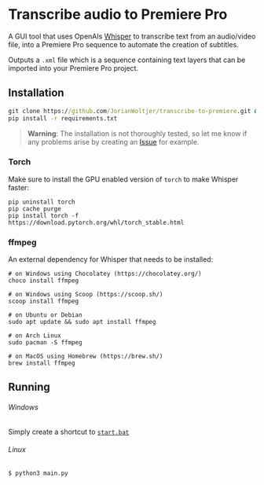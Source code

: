 # Transcribe audio to Premiere Pro

A GUI tool that uses OpenAIs [Whisper](https://github.com/openai/whisper) to transcribe text from an audio/video file, into a Premiere Pro sequence to automate the creation of subtitles. 

Outputs a `.xml` file which is a sequence containing text layers that can be imported into your Premiere Pro project. 

## Installation

```cmd
git clone https://github.com/JorianWoltjer/transcribe-to-premiere.git && cd transcribe-to-premiere
pip install -r requirements.txt
```

> **Warning**: The installation is not thoroughly tested, so let me know if any problems arise by creating an [Issue](https://github.com/JorianWoltjer/transcribe-to-premiere/issues) for example. 

### Torch

Make sure to install the GPU enabled version of `torch` to make Whisper faster:

```shell
pip uninstall torch
pip cache purge
pip install torch -f https://download.pytorch.org/whl/torch_stable.html
```

### ffmpeg

An external dependency for Whisper that needs to be installed:

```shell
# on Windows using Chocolatey (https://chocolatey.org/)
choco install ffmpeg

# on Windows using Scoop (https://scoop.sh/)
scoop install ffmpeg

# on Ubuntu or Debian
sudo apt update && sudo apt install ffmpeg

# on Arch Linux
sudo pacman -S ffmpeg

# on MacOS using Homebrew (https://brew.sh/)
brew install ffmpeg
```

## Running

###### Windows

Simply create a shortcut to [`start.bat`](start.bat)

###### Linux

```shell
$ python3 main.py
```
